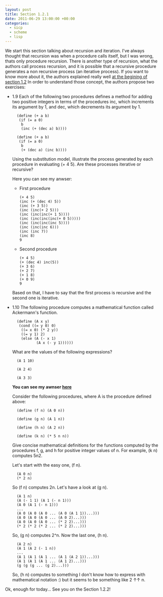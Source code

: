 ```yaml
---
layout: post
title: Section 1.2.1
date: 2011-06-29 13:00:00 +00:00
categories:
  - sicp
  - scheme
  - lisp
---
```

We start this section talking about recursion and iteration. I've always thought that recursion was when a procedure calls itself, but I was wrong, thats only procedure recursion. There is another type of recursion, what the authors call process recursion, and it is possible that a recursive procedure generates a non recursive process (an iterative process). If you want to know more about it, the authors explained really well [at the begining of section 1.2](http://www-mitpress.mit.edu/sicp/full-text/book/book-Z-H-11.html#%_sec_1.2)
In order to understand those concept, the authors propose two exercises:

- 1.9 Each of the following two procedures defines a method for adding two positive integers in terms of the procedures inc, which increments its argument by 1, and dec, which decrements its argument by 1.

        (define (+ a b)
         (if (= a 0)
          b
          (inc (+ (dec a) b))))

        (define (+ a b)
         (if (= a 0)
          b
          (+ (dec a) (inc b))))

  Using the substitution model, illustrate the process generated by each procedure in evaluating (+ 4 5). Are these processes iterative or recursive?

  Here you can see my anwser:

  - First procedure

        (+ 4 5)
        (inc (+ (dec 4) 5))
        (inc (+ 3 5))
        (inc (inc(+ 2 5)))
        (inc (inc(inc(+ 1 5))))
        (inc (inc(inc(inc(+ 0 5)))))
        (inc (inc(inc(inc 5))))
        (inc (inc(inc 6)))
        (inc (inc 7))
        (inc 8)
        9

  - Second procedure

        (+ 4 5)
        (+ (dec 4) inc(5))
        (+ 3 6)
        (+ 2 7)
        (+ 1 8)
        (+ 0 9)
        9

  Based on that, I have to say that the first process is recursive and the second one is iterative.

- 1.10 The following procedure computes a mathematical function called Ackermann's function.

        (define (A x y)
         (cond ((= y 0) 0)
          ((= x 0) (* 2 y))
          ((= y 1) 2)
          (else (A (- x 1)
                 (A x (- y 1))))))

  What are the values of the following expressions?

        (A 1 10)

        (A 2 4)

        (A 3 3)

  **You can see my awnser [here](https://github.com/plagelao/SICP/blob/master/exercises/chapter-1/exercise-10.scm)**

  Consider the following procedures, where A is the procedure defined above:

        (define (f n) (A 0 n))

        (define (g n) (A 1 n))

        (define (h n) (A 2 n))

        (define (k n) (* 5 n n))

  Give concise mathematical definitions for the functions computed by the procedures f, g, and h for positive integer values of n. For example, (k n) computes 5n2.

  Let's start with the easy one, (f n).

        (A 0 n)
        (* 2 n)

  So (f n) computes 2n. Let's have a look at (g n).

        (A 1 n)
        (A (- 1 1) (A 1 (- n 1)))
        (A 0 (A 1 (- n 1)))
        ...
        (A 0 (A 0 (A 0 ... (A 0 (A 1 1))...)))
        (A 0 (A 0 (A 0 ... (A 0 2)...)))
        (A 0 (A 0 (A 0 ... (* 2 2)...)))
        (* 2 (* 2 (* 2 ... (* 2 2)...)))

  So, (g n) computes 2^n. Now the last one, (h n).

        (A 2 n)
        (A 1 (A 2 (- 1 n))
        ...
        (A 1 (A 1 (A 1 ... (A 1 (A 2 1))...)))
        (A 1 (A 1 (A 1 ... (A 1 2)...)))
        (g (g (g ... (g 2)...)))

  So, (h n) computes to something I don't know how to express with mathematical notation :) but it seems to be something like 2 &uarr;&uarr; n.

Ok, enough for today... See you on the Section 1.2.2!
